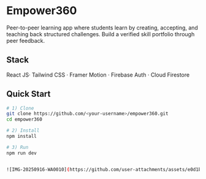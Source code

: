 # Empower360

Peer-to-peer learning app where students learn by creating, accepting, and teaching back structured challenges. Build a verified skill portfolio through peer feedback.

## Stack
React JS· Tailwind CSS · Framer Motion · Firebase Auth · Cloud Firestore

## Quick Start
```bash
# 1) Clone
git clone https://github.com/<your-username>/empower360.git
cd empower360

# 2) Install
npm install

# 3) Run
npm run dev


![IMG-20250916-WA0010](https://github.com/user-attachments/assets/e0d1b029-32ba-4599-8a19-f9fc2d7aee4d)

